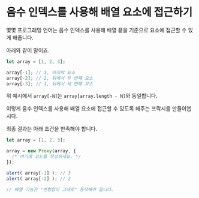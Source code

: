 
# 음수 인덱스를 사용해 배열 요소에 접근하기

몇몇 프로그래밍 언어는 음수 인덱스를 사용해 배열 끝을 기준으로 요소에 접근할 수 있게 해줍니다.  

아래와 같이 말이죠.

```js
let array = [1, 2, 3];

array[-1]; // 3, 마지막 요소
array[-2]; // 2, 뒤에서 두 번째 요소
array[-3]; // 1, 뒤에서 세 번째 요소
```

위 예시에서 `array[-N]`는 `array[array.length - N]`와 동일합니다.

이렇게 음수 인덱스를 사용해 배열 요소에 접근할 수 있도록 해주는 프락시를 만들어봅시다.

최종 결과는 아래 조건을 만족해야 합니다.

```js
let array = [1, 2, 3];

array = new Proxy(array, {
  /* 여기에 코드를 작성하세요. */
});

alert( array[-1] ); // 3
alert( array[-2] ); // 2

// 배열 기능은 "변함없이 그대로" 동작해야 합니다.
```
